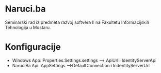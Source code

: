# Naruci.ba
Seminarski rad iz predmeta razvoj softvera II na Fakultetu Informacijskih Tehnologija u Mostaru.

# Konfiguracije
- Windows App: Properties.Settings.settings --> ApiUrl i IdentityServerApi
- NaruciBa Api: AppSettings -->DefaultConnection i IndentityServerUrl